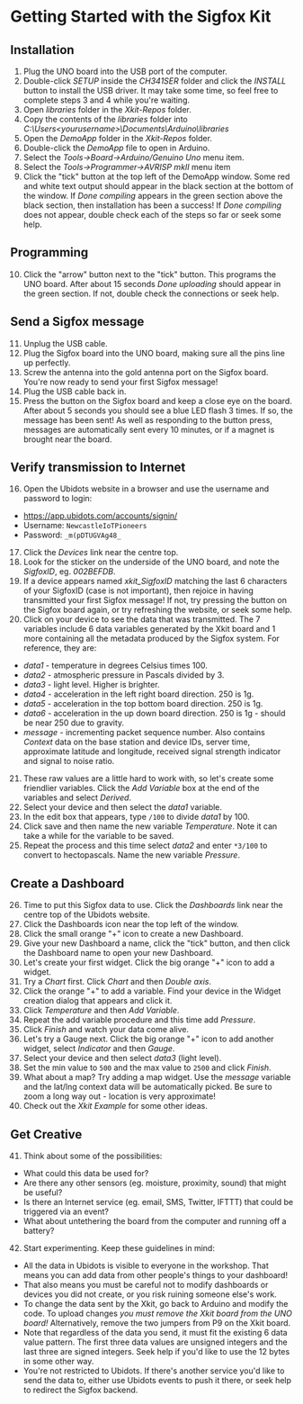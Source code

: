 Getting Started with the Sigfox Kit
===================================

Installation
------------

1. Plug the UNO board into the USB port of the computer.
2. Double-click _SETUP_ inside the _CH341SER_ folder and click the _INSTALL_ button to install the USB driver. It may take some time, so feel free to complete steps 3 and 4 while you're waiting.
3. Open _libraries_ folder in the _Xkit-Repos_ folder.
4. Copy the contents of the _libraries_ folder into _C:\Users\<yourusername>\Documents\Arduino\libraries_
5. Open the _DemoApp_ folder in the _Xkit-Repos_ folder.
6. Double-click the _DemoApp_ file to open in Arduino.
7. Select the _Tools->Board->Arduino/Genuino Uno_ menu item.
8. Select the _Tools->Programmer->AVRISP mkII_ menu item
9. Click the "tick" button at the top left of the DemoApp window.
Some red and white text output should appear in the black section at the bottom of the window.
If _Done compiling_ appears in the green section above the black section, then installation has been a success!
If _Done compiling_ does not appear, double check each of the steps so far or seek some help.


Programming
-----------

10. Click the "arrow" button next to the "tick" button. This programs the UNO board. After about 15 seconds _Done uploading_ should appear in the green section. If not, double check the connections or seek help.


Send a Sigfox message
---------------------

11. Unplug the USB cable.
12. Plug the Sigfox board into the UNO board, making sure all the pins line up perfectly.
13. Screw the antenna into the gold antenna port on the Sigfox board. You're now ready to send your first Sigfox message!
14. Plug the USB cable back in.
15. Press the button on the Sigfox board and keep a close eye on the board. After about 5 seconds you should see a blue LED flash 3 times. If so, the message has been sent! As well as responding to the button press, messages are automatically sent every 10 minutes, or if a magnet is brought near the board.


Verify transmission to Internet
-------------------------------

16. Open the Ubidots website in a browser and use the username and password to login:
* https://app.ubidots.com/accounts/signin/
* Username: `NewcastleIoTPioneers`
* Password: `_m(pDTUGVAg48_`

17. Click the _Devices_ link near the centre top.
18. Look for the sticker on the underside of the UNO board, and note the _SigfoxID_, eg. _002BEFDB_.
19. If a device appears named _xkit_SigfoxID_ matching the last 6 characters of your SigfoxID (case is not important), then rejoice in having transmitted your first Sigfox message! If not, try pressing the button on the Sigfox board again, or try refreshing the website, or seek some help.
20. Click on your device to see the data that was transmitted. The 7 variables include 6 data variables generated by the Xkit board and 1 more containing all the metadata produced by the Sigfox system. For reference, they are:
* _data1_ - temperature in degrees Celsius times 100.
* _data2_ - atmospheric pressure in Pascals divided by 3.
* _data3_ - light level. Higher is brighter.
* _data4_ - acceleration in the left right board direction. 250 is 1g.
* _data5_ - acceleration in the top bottom board direction. 250 is 1g.
* _data6_ - acceleration in the up down board direction. 250 is 1g - should be near 250 due to gravity.
* _message_ - incrementing packet sequence number. Also contains _Context_ data on the base station and device IDs, server time, approximate latitude and longitude, received signal strength indicator and signal to noise ratio.
21. These raw values are a little hard to work with, so let's create some friendlier variables. Click the _Add Variable_ box at the end of the variables and select _Derived_.
22. Select your device and then select the _data1_ variable.
23. In the edit box that appears, type `/100` to divide _data1_ by 100.
24. Click save and then name the new variable _Temperature_. Note it can take a while for the variable to be saved.
25. Repeat the process and this time select _data2_ and enter `*3/100` to convert to hectopascals. Name the new variable _Pressure_.


Create a Dashboard
------------------

26. Time to put this Sigfox data to use. Click the _Dashboards_ link near the centre top of the Ubidots website.
27. Click the Dashboards icon near the top left of the window.
28. Click the small orange "+" icon to create a new Dashboard.
29. Give your new Dashboard a name, click the "tick" button, and then click the Dashboard name to open your new Dashboard.
30. Let's create your first widget. Click the big orange "+" icon to add a widget.
31. Try a _Chart_ first. Click _Chart_ and then _Double axis_.
32. Click the orange "+" to add a variable. Find your device in the Widget creation dialog that appears and click it.
33. Click _Temperature_ and then _Add Variable_.
34. Repeat the add variable procedure and this time add _Pressure_.
35. Click _Finish_ and watch your data come alive.
36. Let's try a Gauge next. Click the big orange "+" icon to add another widget, select _Indicator_ and then _Gauge_.
37. Select your device and then select _data3_ (light level).
38. Set the min value to `500` and the max value to `2500` and click _Finish_.
39. What about a map? Try adding a map widget. Use the _message_ variable and the lat/lng context data will be automatically picked. Be sure to zoom a long way out - location is very approximate!
40. Check out the _Xkit Example_ for some other ideas.


Get Creative
------------

41. Think about some of the possibilities:
* What could this data be used for?
* Are there any other sensors (eg. moisture, proximity, sound) that might be useful?
* Is there an Internet service (eg. email, SMS, Twitter, IFTTT) that could be triggered via an event?
* What about untethering the board from the computer and running off a battery?

42. Start experimenting. Keep these guidelines in mind:
* All the data in Ubidots is visible to everyone in the workshop. That means you can add data from other people's things to your dashboard!
* That also means you must be careful not to modify dashboards or devices you did not create, or you risk ruining someone else's work.
* To change the data sent by the Xkit, go back to Arduino and modify the code. To upload changes *you must remove the Xkit board from the UNO board!* Alternatively, remove the two jumpers from P9 on the Xkit board.
* Note that regardless of the data you send, it must fit the existing 6 data value pattern. The first three data values are unsigned integers and the last three are signed integers. Seek help if you'd like to use the 12 bytes in some other way.
* You're not restricted to Ubidots. If there's another service you'd like to send the data to, either use Ubidots events to push it there, or seek help to redirect the Sigfox backend.

